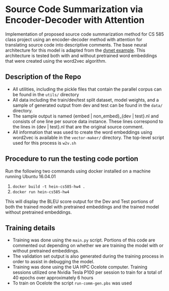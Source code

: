 # Source Code Summarization via Encoder-Decoder with Attention
Implementation of proposed source code summarization method for CS 585 class project using an encoder-decoder method with attention for translating source code into descriptive comments. The base neural architecture for this model is adapted from the [dynet example](https://dynet.readthedocs.io/en/latest/examples.html). This architecture is tested both with and without pretrained word embeddings that were created using the word2vec algorithm.


## Description of the Repo
- All utilities, including the pickle files that contain the parallel corpus can be found in the `utils/` directory
- All data including the train/dev/test split dataset, model weights, and a sample of generated output from dev and test can be found in the `data/` directory.
- The sample output is named {embed | non_embed}_{dev | test}.nl and consists of one line per source data instance. These lines correspond to the lines in {dev | test}.nl that are the original source comment.
- All information that was used to create the word embeddings using word2vec is available in the `vector-maker/` directory. The top-level script used for this process is `w2v.sh`

## Procedure to run the testing code portion
Run the following two commands using docker installed on a machine running Ubuntu 16.04.01

1. `docker build -t hein-cs585-hw4 .`
2. `docker run hein-cs585-hw4`

This will display the BLEU score output for the Dev and Test portions of both the trained model with pretrained embeddings and the trained model without pretrained embeddings.

## Training details
- Training was done using the `main.py` script. Portions of this code are commented out depending on whether we are training the model with or without pretrained embeddings.
- The validation set output is also generated during the training process in order to assist in debugging the model.
- Training was done using the UA HPC Ocelote computer. Training sessions utilized one Nvidia Tesla P100 per session to train for a total of 40 epochs over approximately 6 hours
- To train on Ocelote the script `run-comm-gen.pbs` was used

